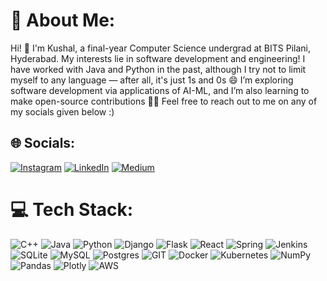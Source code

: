 # 💫 About Me:
Hi! 👋 I'm Kushal, a final-year Computer Science undergrad at BITS Pilani, Hyderabad. My interests lie in software development and engineering! I have worked with Java and Python in the past, although I try not to limit myself to any language — after all, it's just 1s and 0s 😄 I’m exploring software development via applications of AI-ML, and I’m also learning to make open-source contributions 👨‍💻 Feel free to reach out to me on any of my socials given below :)


## 🌐 Socials:
[![Instagram](https://img.shields.io/badge/Instagram-%23E4405F.svg?logo=Instagram&logoColor=white)](https://instagram.com/k.u.shall) [![LinkedIn](https://img.shields.io/badge/LinkedIn-%230077B5.svg?logo=linkedin&logoColor=white)](https://linkedin.com/in/kushal-mishra) [![Medium](https://img.shields.io/badge/Medium-12100E?logo=medium&logoColor=white)](https://medium.com/@mishrakushal) 

# 💻 Tech Stack:
![C++](https://img.shields.io/badge/c++-%2300599C.svg?style=for-the-badge&logo=c%2B%2B&logoColor=white) ![Java](https://img.shields.io/badge/java-%23ED8B00.svg?style=for-the-badge&logo=java&logoColor=white) ![Python](https://img.shields.io/badge/python-3670A0?style=for-the-badge&logo=python&logoColor=ffdd54) ![Django](https://img.shields.io/badge/django-%23092E20.svg?style=for-the-badge&logo=django&logoColor=white) ![Flask](https://img.shields.io/badge/flask-%23000.svg?style=for-the-badge&logo=flask&logoColor=white) ![React](https://img.shields.io/badge/react-%2320232a.svg?style=for-the-badge&logo=react&logoColor=%2361DAFB) ![Spring](https://img.shields.io/badge/spring-%236DB33F.svg?style=for-the-badge&logo=spring&logoColor=white) ![Jenkins](https://img.shields.io/badge/jenkins-%232C5263.svg?style=for-the-badge&logo=jenkins&logoColor=white) ![SQLite](https://img.shields.io/badge/sqlite-%2307405e.svg?style=for-the-badge&logo=sqlite&logoColor=white) ![MySQL](https://img.shields.io/badge/mysql-%2300f.svg?style=for-the-badge&logo=mysql&logoColor=white) ![Postgres](https://img.shields.io/badge/postgres-%23316192.svg?style=for-the-badge&logo=postgresql&logoColor=white) ![GIT](https://img.shields.io/badge/Git-fc6d26?style=for-the-badge&logo=git&logoColor=white) ![Docker](https://img.shields.io/badge/docker-%230db7ed.svg?style=for-the-badge&logo=docker&logoColor=white) ![Kubernetes](https://img.shields.io/badge/kubernetes-%23326ce5.svg?style=for-the-badge&logo=kubernetes&logoColor=white) ![NumPy](https://img.shields.io/badge/numpy-%23013243.svg?style=for-the-badge&logo=numpy&logoColor=white) ![Pandas](https://img.shields.io/badge/pandas-%23150458.svg?style=for-the-badge&logo=pandas&logoColor=white) ![Plotly](https://img.shields.io/badge/Plotly-%233F4F75.svg?style=for-the-badge&logo=plotly&logoColor=white) ![AWS](https://img.shields.io/badge/AWS-%23FF9900.svg?style=for-the-badge&logo=amazon-aws&logoColor=white)

<!---
# 📊 GitHub Stats:
![](https://github-readme-stats.vercel.app/api?username=mishrakushal&theme=radical&hide_border=false&include_all_commits=true&count_private=true)<br/>
![](https://github-readme-streak-stats.herokuapp.com/?user=mishrakushal&theme=radical&hide_border=false)<br/>
![](https://github-readme-stats.vercel.app/api/top-langs/?username=mishrakushal&theme=radical&hide_border=false&include_all_commits=true&count_private=true&layout=compact)

### 🔝 Top Contributed Repo
![](https://github-contributor-stats.vercel.app/api?username=mishrakushal&limit=5&theme=dark&combine_all_yearly_contributions=true)

---
[![](https://visitcount.itsvg.in/api?id=mishrakushal&icon=5&color=0)](https://visitcount.itsvg.in)
-->
